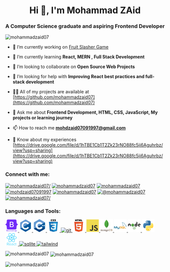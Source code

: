 <h1 align="center">Hi 👋, I'm Mohammad ZAid</h1>
<h3 align="center">A Computer Science graduate and aspiring Frontend Developer</h3>

<p align="left"> <img src="https://komarev.com/ghpvc/?username=mohammadzaid07&label=Profile%20views&color=0e75b6&style=flat" alt="mohammadzaid07" /> </p>

- 🔭 I’m currently working on [Fruit Slasher Game](https://github.com/mohammadzaid07/Fruit-Slasher)

- 🌱 I’m currently learning **React, MERN , Full Stack Development**

- 👯 I’m looking to collaborate on **Open Source Web Projects**

- 🤝 I’m looking for help with **Improving React best practices and full-stack development**

- 👨‍💻 All of my projects are available at [https://github.com/mohammadzaid07](https://github.com/mohammadzaid07)

- 💬 Ask me about **Frontend Development, HTML, CSS, JavaScript, My projects or learning journey**

- 📫 How to reach me **mohdzaid07091997@gmail.com**

- 📄 Know about my experiences [https://drive.google.com/file/d/1hTBE1Cb1T2Zk23rNO88fc5ij6Aguhrbz/view?usp=sharing](https://drive.google.com/file/d/1hTBE1Cb1T2Zk23rNO88fc5ij6Aguhrbz/view?usp=sharing)

<h3 align="left">Connect with me:</h3>
<p align="left">
<a href="https://linkedin.com/in/mohammadzaid07/" target="blank"><img align="center" src="https://raw.githubusercontent.com/rahuldkjain/github-profile-readme-generator/master/src/images/icons/Social/linked-in-alt.svg" alt="mohammadzaid07/" height="30" width="40" /></a>
<a href="https://www.codechef.com/users/mohammadzaid07" target="blank"><img align="center" src="https://cdn.jsdelivr.net/npm/simple-icons@3.1.0/icons/codechef.svg" alt="mohammadzaid07" height="30" width="40" /></a>
<a href="https://www.hackerrank.com/mohammadzaid07" target="blank"><img align="center" src="https://raw.githubusercontent.com/rahuldkjain/github-profile-readme-generator/master/src/images/icons/Social/hackerrank.svg" alt="mohammadzaid07" height="30" width="40" /></a>
<a href="https://codeforces.com/profile/mohdzaid07091997" target="blank"><img align="center" src="https://raw.githubusercontent.com/rahuldkjain/github-profile-readme-generator/master/src/images/icons/Social/codeforces.svg" alt="mohdzaid07091997" height="30" width="40" /></a>
<a href="https://www.leetcode.com/mohammadzaid07" target="blank"><img align="center" src="https://raw.githubusercontent.com/rahuldkjain/github-profile-readme-generator/master/src/images/icons/Social/leet-code.svg" alt="mohammadzaid07" height="30" width="40" /></a>
<a href="https://www.hackerearth.com/@mohammadzaid07" target="blank"><img align="center" src="https://raw.githubusercontent.com/rahuldkjain/github-profile-readme-generator/master/src/images/icons/Social/hackerearth.svg" alt="@mohammadzaid07" height="30" width="40" /></a>
<a href="https://auth.geeksforgeeks.org/user/mohammadzaid07/" target="blank"><img align="center" src="https://raw.githubusercontent.com/rahuldkjain/github-profile-readme-generator/master/src/images/icons/Social/geeks-for-geeks.svg" alt="mohammadzaid07/" height="30" width="40" /></a>
</p>

<h3 align="left">Languages and Tools:</h3>
<p align="left"> <a href="https://getbootstrap.com" target="_blank" rel="noreferrer"> <img src="https://raw.githubusercontent.com/devicons/devicon/master/icons/bootstrap/bootstrap-plain-wordmark.svg" alt="bootstrap" width="40" height="40"/> </a> <a href="https://www.cprogramming.com/" target="_blank" rel="noreferrer"> <img src="https://raw.githubusercontent.com/devicons/devicon/master/icons/c/c-original.svg" alt="c" width="40" height="40"/> </a> <a href="https://www.w3schools.com/cpp/" target="_blank" rel="noreferrer"> <img src="https://raw.githubusercontent.com/devicons/devicon/master/icons/cplusplus/cplusplus-original.svg" alt="cplusplus" width="40" height="40"/> </a> <a href="https://www.w3schools.com/css/" target="_blank" rel="noreferrer"> <img src="https://raw.githubusercontent.com/devicons/devicon/master/icons/css3/css3-original-wordmark.svg" alt="css3" width="40" height="40"/> </a> <a href="https://git-scm.com/" target="_blank" rel="noreferrer"> <img src="https://www.vectorlogo.zone/logos/git-scm/git-scm-icon.svg" alt="git" width="40" height="40"/> </a> <a href="https://www.w3.org/html/" target="_blank" rel="noreferrer"> <img src="https://raw.githubusercontent.com/devicons/devicon/master/icons/html5/html5-original-wordmark.svg" alt="html5" width="40" height="40"/> </a> <a href="https://developer.mozilla.org/en-US/docs/Web/JavaScript" target="_blank" rel="noreferrer"> <img src="https://raw.githubusercontent.com/devicons/devicon/master/icons/javascript/javascript-original.svg" alt="javascript" width="40" height="40"/> </a> <a href="https://www.mongodb.com/" target="_blank" rel="noreferrer"> <img src="https://raw.githubusercontent.com/devicons/devicon/master/icons/mongodb/mongodb-original-wordmark.svg" alt="mongodb" width="40" height="40"/> </a> <a href="https://www.mysql.com/" target="_blank" rel="noreferrer"> <img src="https://raw.githubusercontent.com/devicons/devicon/master/icons/mysql/mysql-original-wordmark.svg" alt="mysql" width="40" height="40"/> </a> <a href="https://nodejs.org" target="_blank" rel="noreferrer"> <img src="https://raw.githubusercontent.com/devicons/devicon/master/icons/nodejs/nodejs-original-wordmark.svg" alt="nodejs" width="40" height="40"/> </a> <a href="https://www.python.org" target="_blank" rel="noreferrer"> <img src="https://raw.githubusercontent.com/devicons/devicon/master/icons/python/python-original.svg" alt="python" width="40" height="40"/> </a> <a href="https://reactjs.org/" target="_blank" rel="noreferrer"> <img src="https://raw.githubusercontent.com/devicons/devicon/master/icons/react/react-original-wordmark.svg" alt="react" width="40" height="40"/> </a> <a href="https://www.sqlite.org/" target="_blank" rel="noreferrer"> <img src="https://www.vectorlogo.zone/logos/sqlite/sqlite-icon.svg" alt="sqlite" width="40" height="40"/> </a> <a href="https://tailwindcss.com/" target="_blank" rel="noreferrer"> <img src="https://www.vectorlogo.zone/logos/tailwindcss/tailwindcss-icon.svg" alt="tailwind" width="40" height="40"/> </a> </p>

<p><img align="left" src="https://github-readme-stats.vercel.app/api/top-langs?username=mohammadzaid07&show_icons=true&locale=en&layout=compact" alt="mohammadzaid07" /></p>

<p>&nbsp;<img align="center" src="https://github-readme-stats.vercel.app/api?username=mohammadzaid07&show_icons=true&locale=en" alt="mohammadzaid07" /></p>

<p><img align="center" src="https://github-readme-streak-stats.herokuapp.com/?user=mohammadzaid07&" alt="mohammadzaid07" /></p>
